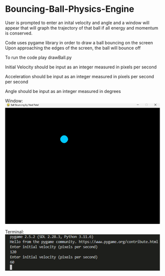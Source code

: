 # Bouncing-Ball-Physics-Engine
User is prompted to enter an inital velocity and angle and a window will appear that will graph the trajectory of that ball if all energy and momentum is conserved.

Code uses pygame library in order to draw a ball bouncing on the screen
Upon approaching the edges of the screen, the ball will bounce off


To run the code play drawBall.py

Initial Velocity should be input as an integer measured in pixels per second

Acceleration should be input as an integer measured in pixels per second per second

Angle should be input as an integer measured in degrees

Window:
![Alt text](image.png)




Terminal:
![Alt text](image-1.png)